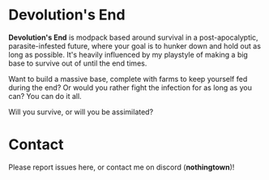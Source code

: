 # Devolution's End
**Devolution's End** is modpack based around survival in a post-apocalyptic, parasite-infested future, where your goal is to hunker down and hold out as long as possible. It's heavily influenced by my playstyle of making a big base to survive out of until the end times.

Want to build a massive base, complete with farms to keep yourself fed during the end? Or would you rather fight the infection for as long as you can? You can do it all.

Will you survive, or will you be assimilated?


# Contact
Please report issues here, or contact me on discord (**nothingtown**)!
